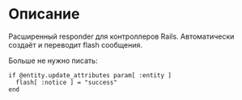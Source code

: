# Описание
Расширенный responder для контроллеров Rails.
Автоматически создаёт и переводит flash сообщения.

Больше не нужно писать:

    if @entity.update_attributes param[ :entity ]
      flash[ :notice ] = "success"
    end